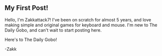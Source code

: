 My First Post!
-
Hello, I'm Zakkattack7! I've been on scratch for almost 5 years, and love making simple and original games for keyboard and mouse. I'm new to The Daily Gobo, and can't wait to start posting here.

Here's to The Daily Gobo!

-Zakk